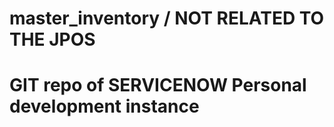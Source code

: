 # master_inventory / NOT RELATED TO THE JPOS
# GIT repo of SERVICENOW Personal development instance 
